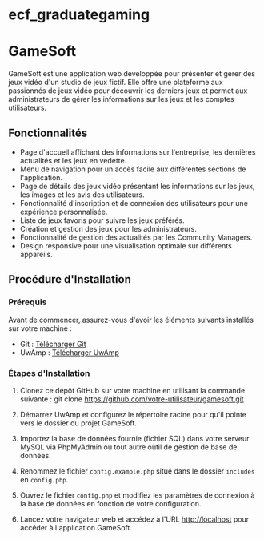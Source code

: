# ecf_graduategaming

# GameSoft

GameSoft est une application web développée pour présenter et gérer des jeux vidéo d'un studio de jeux fictif. Elle offre une plateforme aux passionnés de jeux vidéo pour découvrir les derniers jeux et permet aux administrateurs de gérer les informations sur les jeux et les comptes utilisateurs.

## Fonctionnalités

- Page d'accueil affichant des informations sur l'entreprise, les dernières actualités et les jeux en vedette.
- Menu de navigation pour un accès facile aux différentes sections de l'application.
- Page de détails des jeux vidéo présentant les informations sur les jeux, les images et les avis des utilisateurs.
- Fonctionnalité d'inscription et de connexion des utilisateurs pour une expérience personnalisée.
- Liste de jeux favoris pour suivre les jeux préférés.
- Création et gestion des jeux pour les administrateurs.
- Fonctionnalité de gestion des actualités par les Community Managers.
- Design responsive pour une visualisation optimale sur différents appareils.


## Procédure d'Installation

### Prérequis

Avant de commencer, assurez-vous d'avoir les éléments suivants installés sur votre machine :

- Git : [Télécharger Git](https://git-scm.com/downloads)
- UwAmp : [Télécharger UwAmp](https://www.uwamp.com/en/)

### Étapes d'Installation

1. Clonez ce dépôt GitHub sur votre machine en utilisant la commande suivante : git clone https://github.com/votre-utilisateur/gamesoft.git

2. Démarrez UwAmp et configurez le répertoire racine pour qu'il pointe vers le dossier du projet GameSoft.

3. Importez la base de données fournie (fichier SQL) dans votre serveur MySQL via PhpMyAdmin ou tout autre outil de gestion de base de données.

4. Renommez le fichier `config.example.php` situé dans le dossier `includes` en `config.php`. 

5. Ouvrez le fichier `config.php` et modifiez les paramètres de connexion à la base de données en fonction de votre configuration.

6. Lancez votre navigateur web et accédez à l'URL [http://localhost](http://localhost) pour accéder à l'application GameSoft.

